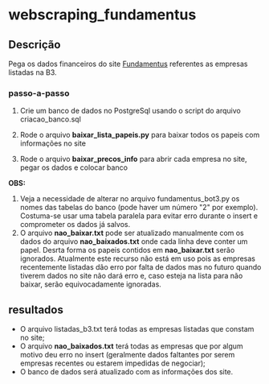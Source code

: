 # webscraping_fundamentus

## Descrição

Pega os dados financeiros do site [Fundamentus](www.fundamentus.com.br) referentes as empresas listadas na B3.

### passo-a-passo


1. Crie um banco de dados no PostgreSql usando o script do arquivo criacao_banco.sql

2. Rode o arquivo **baixar_lista_papeis.py** para baixar todos os papeis com informações no site

3. Rode o arquivo **baixar_precos_info** para abrir cada empresa no site, pegar os dados e colocar banco

**OBS:** 
1. Veja a necessidade de alterar no arquivo fundamentus_bot3.py os nomes das tabelas do banco (pode haver um número "2" por exemplo). Costuma-se usar uma tabela paralela para evitar erro durante o insert e comprometer os dados já salvos.
2. O arquivo **nao_baixar.txt** pode ser atualizado manualmente com os dados do arquivo **nao_baixados.txt** onde cada linha deve conter um papel. Desrta forma os papeis contidos em  **nao_baixar.txt** serão ignorados. Atualmente este recurso não está em uso pois as empresas recentemente listadas dão erro por falta de dados mas no futuro quando tiverem dados no site não dará erro e, caso esteja na lista para não baixar, serão equivocadamente ignoradas. 

## resultados

* O arquivo listadas_b3.txt terá todas as empresas listadas que constam no site;
* O arquivo **nao_baixados.txt** terá todas as empresas que por algum motivo deu erro no insert  (geralmente dados faltantes por serem empresas recentes ou estarem impedidas de negociar);
* O banco de dados será atualizado com as informações dos site.



